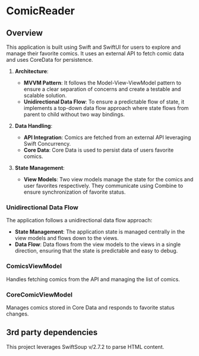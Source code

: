 # ComicReader

## Overview
This application is built using Swift and SwiftUI for users to explore and manage their favorite comics. It uses an external API to fetch comic data and uses CoreData for persistence.

1. **Architecture**:
   - **MVVM Pattern**: It follows the Model-View-ViewModel pattern to ensure a clear separation of concerns and create a testable and scalable solution.
   - **Unidirectional Data Flow**: To ensure a predictable flow of state, it implements a top-down data flow approach where state flows from parent to child without two way bindings.

2. **Data Handling**:
   - **API Integration**: Comics are fetched from an external API leveraging Swift Concurrency.
   - **Core Data**: Core Data is used to persist data of users favorite comics.

3. **State Management**:
   - **View Models**: Two view models manage the state for the comics and user favorites respectively. They communicate using Combine to ensure synchronization of favorite status.

### Unidirectional Data Flow
The application follows a unidirectional data flow approach:
- **State Management**: The application state is managed centrally in the view models and flows down to the views.
- **Data Flow**: Data flows from the view models to the views in a single direction, ensuring that the state is predictable and easy to debug.

### ComicsViewModel
Handles fetching comics from the API and managing the list of comics.

### CoreComicViewModel
Manages comics stored in Core Data and responds to favorite status changes.

## 3rd party dependencies
This project leverages SwiftSoup v/2.7.2 to parse HTML content.

